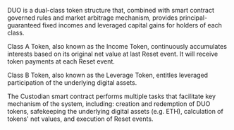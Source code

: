 DUO is a dual-class token structure that, combined with smart contract governed rules and market arbitrage mechanism, provides principal-guaranteed fixed incomes and leveraged capital gains for holders of each class.

Class A Token, also known as the Income Token, continuously accumulates interests based on its original net value at last Reset event. It will receive token payments at each Reset event.

Class B Token, also known as the Leverage Token, entitles leveraged participation of the underlying digital assets.

The Custodian smart contract performs multiple tasks that facilitate key mechanism of the system, including: creation and redemption of DUO tokens, safekeeping the underlying digital assets (e.g. ETH), calculation of tokens' net values, and execution of Reset events. 

